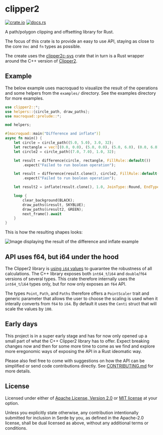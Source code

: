 # clipper2

[![crate.io](https://img.shields.io/crates/v/clipper2.svg)](https://crates.io/crates/clipper2)
[![docs.rs](https://docs.rs/clipper2/badge.svg)](https://docs.rs/clipper2)

A path/polygon clipping and offsetting library for Rust.

The focus of this crate is to provide an easy to use API, staying as close to
the core `Vec` and `fn` types as possible.

The create uses the [clipper2c-sys](https://crates.io/crates/clipper2c-sys)
crate that in turn is a Rust wrapper around the C++ version of
[Clipper2](https://github.com/AngusJohnson/Clipper2).

## Example

The below example uses macroquad to visualize the result of the operations and
some helpers from the `examples/` directory. See the examples directory for more
examples.

```rust
use clipper2::*;
use helpers::{circle_path, draw_paths};
use macroquad::prelude::*;

mod helpers;

#[macroquad::main("Difference and inflate")]
async fn main() {
    let circle = circle_path((5.0, 5.0), 3.0, 32);
    let rectangle = vec![(0.0, 0.0), (5.0, 0.0), (5.0, 6.0), (0.0, 6.0)];
    let circle2 = circle_path((7.0, 7.0), 1.0, 32);

    let result = difference(circle, rectangle, FillRule::default())
        .expect("Failed to run boolean operation");

    let result = difference(result.clone(), circle2, FillRule::default())
        .expect("Failed to run boolean operation");

    let result2 = inflate(result.clone(), 1.0, JoinType::Round, EndType::Polygon, 0.0);

    loop {
        clear_background(BLACK);
        draw_paths(&result, SKYBLUE);
        draw_paths(&result2, GREEN);
        next_frame().await
    }
}
```

This is how the resulting shapes looks:

![Image displaying the result of the difference and inflate example](https://raw.githubusercontent.com/tirithen/clipper2/main/doc-assets/difference-and-inflate.png)

## API uses f64, but i64 under the hood

The Clipper2 library is [using `i64` values](https://www.angusj.com/clipper2/Docs/Robustness.htm)
to guarantee the robustness of all calculations. The C++ library exposes both
`int64_t`/`i64` and `double`/`f64` versions of several types. This crate
therefore internally uses the `int64_t`/`i64` types only, but for now only
exposes an `f64` API.

The types `Point`, `Path`, and `Paths` therefore offers a `PointScaler` trait
and generic parameter that allows the user to choose the scaling is used when
it interally converts from `f64` to `i64`. By default it uses the `Centi` struct
that will scale the values by `100`.

## Early days

This project is in a super early stage and has for now only opened up a small
part of what the C++ Clipper2 library has to offer. Expect breaking changes now
and then for some more time to come as we find and explore more eregonomic ways
of exposing the API in a Rust ideomatic way.

Please also feel free to come with suggestions on how the API can be simplified
or send code contributions directly. See
[CONTRIBUTING.md](https://github.com/tirithen/clipper2/blob/main/CONTRIBUTING.md)
for more details.

## License

Licensed under either of [Apache License, Version 2.0](https://github.com/tirithen/clipper2/blob/main/LICENSE-APACHE.md)
or [MIT license](https://github.com/tirithen/clipper2/blob/main/LICENSE-MIT.md)
at your option.

Unless you explicitly state otherwise, any contribution intentionally submitted
for inclusion in Serde by you, as defined in the Apache-2.0 license, shall be
dual licensed as above, without any additional terms or conditions.
